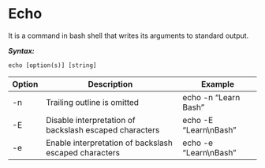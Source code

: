 # Echo

It is a command in bash shell that writes its arguments to standard output.

***Syntax:***

`echo [option(s)] [string]`

| Option | Description | Example |
| --- | --- | --- |
| -n | Trailing outline is omitted | echo -n “Learn Bash” |
| -E | Disable interpretation of backslash escaped characters | echo -E “Learn\nBash” |
| -e | Enable interpretation of backslash escaped characters | echo -e “Learn\nBash” |